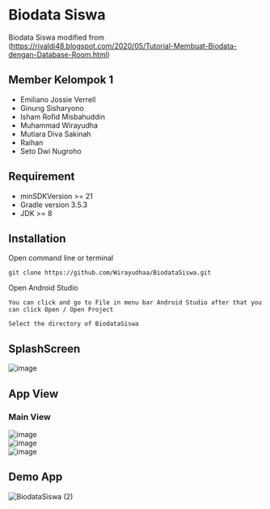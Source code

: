# Biodata Siswa

Biodata Siswa modified from 
(https://rivaldi48.blogspot.com/2020/05/Tutorial-Membuat-Biodata-dengan-Database-Room.html)

## Member Kelompok 1
- Emiliano Jossie Verrell
- Ginung Sisharyono
- Isham Rofid Misbahuddin
- Muhammad Wirayudha
- Mutiara Diva Sakinah  
- Raihan
- Seto Dwi Nugroho 


## Requirement

- minSDKVersion >= 21
- Gradle version 3.5.3 
- JDK >= 8 



## Installation
  Open command line or terminal

```
git clone https://github.com/Wirayudhaa/BiodataSiswa.git
```
  Open Android Studio 
```
You can click and go to File in menu bar Android Studio after that you can click Open / Open Project
```
```
Select the directory of BiodataSiswa
```

## SplashScreen
![image](https://user-images.githubusercontent.com/108913354/178107657-ba426bdf-4039-4a51-8a74-4eb9695ebd39.png)


## App View

### Main View
![image](https://user-images.githubusercontent.com/108913354/178107781-b0d4e22a-7fbb-4cd6-8142-6cd9b2d6903d.png)<br>
![image](https://user-images.githubusercontent.com/108913354/178107871-5769e0ba-e962-4a81-af0a-28a18de031f7.png)<br>
![image](https://user-images.githubusercontent.com/108913354/178107798-00076177-83b0-4de6-a67b-c473d41f2b0a.png)



## Demo App
![BiodataSiswa (2)](https://user-images.githubusercontent.com/108913354/178107373-429badf9-612e-425e-841a-f698a31628fb.gif)

